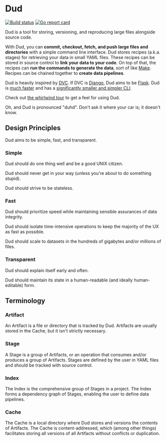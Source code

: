 # Dud

[![Build status](https://github.com/kevin-hanselman/dud/workflows/build/badge.svg)](https://github.com/kevin-hanselman/dud/actions?query=workflow%3Abuild)
[![Go report card](https://goreportcard.com/badge/github.com/kevin-hanselman/dud)](https://goreportcard.com/report/github.com/kevin-hanselman/dud)

Dud is a tool for storing, versioning, and reproducing large files alongside
source code.

With Dud, you can **commit, checkout, fetch, and push large files and
directories** with a simple command line interface. Dud stores recipes (a.k.a.
stages) for retrieving your data in small YAML files. These recipes can be
stored in source control to **link your data to your code**. On top of that, the
recipes can **run the commands to generate the data**, sort of like
[Make](https://www.gnu.org/software/make/). Recipes can be chained together to
**create data pipelines**.

Dud is heavily inspired by [DVC](https://dvc.org/). If DVC is [Django][1], Dud
aims to be [Flask][1]. Dud is [much
faster](https://kevin-hanselman.github.io/dud/benchmarks) and has
a [significantly smaller and simpler
CLI](https://kevin-hanselman.github.io/dud/cli/dud).

[1]: https://hackr.io/blog/flask-vs-django

Check out [the whirlwind
tour](https://kevin-hanselman.github.io/dud/getting_started/tour/) to get a feel
for using Dud.

Oh, and Dud is pronounced "duhd". Don't ask it where your car is; it doesn't
know.


## Design Principles

Dud aims to be simple, fast, and transparent.

### Simple

Dud should do one thing well and be a good UNIX citizen.

Dud should never get in your way (unless you're about to do something stupid).

Dud should strive to be stateless.

### Fast

Dud should prioritize speed while maintaining sensible assurances of data
integrity.

Dud should isolate time-intensive operations to keep the majority of the UX
as fast as possible.

Dud should scale to datasets in the hundreds of gigabytes and/or millions of
files.

### Transparent

Dud should explain itself early and often.

Dud should maintain its state in a human-readable (and ideally human-editable)
form.


## Terminology

### Artifact

An Artifact is a file or directory that is tracked by Dud. Artifacts are usually
stored in the Cache, but it isn't strictly necessary.

### Stage

A Stage is a group of Artifacts, or an operation that consumes and/or produces
a group of Artifacts. Stages are defined by the user in YAML files and should be
tracked with source control.

### Index

The Index is the comprehensive group of Stages in a project. The Index forms
a dependency graph of Stages, enabling the user to define data pipelines.

### Cache

The Cache is a local directory where Dud stores and versions the contents of
Artifacts. The Cache is content-addressed, which (among other things)
facilitates storing all versions of all Artifacts without conflicts or
duplication.
